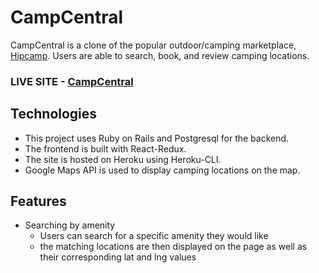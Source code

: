 # CampCentral

CampCentral is a clone of the popular outdoor/camping marketplace, [Hipcamp](https://www.hipcamp.com/en-US). Users are able to search, book, and review camping locations.

### LIVE SITE - [CampCentral](https://campcentral.herokuapp.com/)

## Technologies

* This project uses Ruby on Rails and Postgresql for the backend.
* The frontend is built with React-Redux.
* The site is hosted on Heroku using Heroku-CLI.
* Google Maps API is used to display camping locations on the map.

## Features

* Searching by amenity
    * Users can search for a specific amenity they would like
    * the matching locations are then displayed on the page as well as their corresponding lat and lng values
